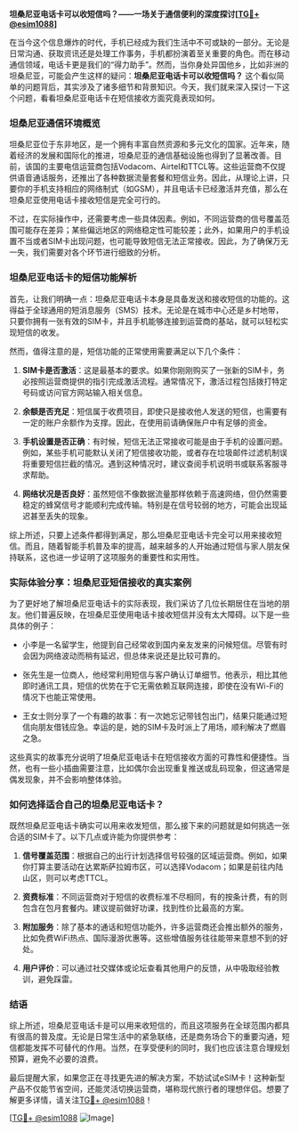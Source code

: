 **坦桑尼亚电话卡可以收短信吗？——一场关于通信便利的深度探讨[[TG💪+ @esim1088](https://t.me/s/esim1088)]**

在当今这个信息爆炸的时代，手机已经成为我们生活中不可或缺的一部分。无论是日常沟通、获取资讯还是处理工作事务，手机都扮演着至关重要的角色。而在移动通信领域，电话卡更是我们的“得力助手”。然而，当你身处异国他乡，比如非洲的坦桑尼亚，可能会产生这样的疑问：**坦桑尼亚电话卡可以收短信吗？** 这个看似简单的问题背后，其实涉及了诸多细节和背景知识。今天，我们就来深入探讨一下这个问题，看看坦桑尼亚电话卡在短信接收方面究竟表现如何。

### 坦桑尼亚通信环境概览

坦桑尼亚位于东非地区，是一个拥有丰富自然资源和多元文化的国家。近年来，随着经济的发展和国际化的推进，坦桑尼亚的通信基础设施也得到了显著改善。目前，该国的主要电信运营商包括Vodacom、Airtel和TTCL等。这些运营商不仅提供语音通话服务，还推出了各种数据流量套餐和短信业务。因此，从理论上讲，只要你的手机支持相应的网络制式（如GSM），并且电话卡已经激活并充值，那么在坦桑尼亚使用电话卡接收短信是完全可行的。

不过，在实际操作中，还需要考虑一些具体因素。例如，不同运营商的信号覆盖范围可能存在差异；某些偏远地区的网络稳定性可能较差；此外，如果用户的手机设置不当或者SIM卡出现问题，也可能导致短信无法正常接收。因此，为了确保万无一失，我们需要对各个环节进行细致的分析。

### 坦桑尼亚电话卡的短信功能解析

首先，让我们明确一点：坦桑尼亚电话卡本身是具备发送和接收短信的功能的。这得益于全球通用的短消息服务（SMS）技术。无论是在城市中心还是乡村地带，只要你拥有一张有效的SIM卡，并且手机能够连接到运营商的基站，就可以轻松实现短信的收发。

然而，值得注意的是，短信功能的正常使用需要满足以下几个条件：

1. **SIM卡是否激活**：这是最基本的要求。如果你刚刚购买了一张新的SIM卡，务必按照运营商提供的指引完成激活流程。通常情况下，激活过程包括拨打特定号码或访问官方网站输入相关信息。

2. **余额是否充足**：短信属于收费项目，即使只是接收他人发送的短信，也需要有一定的账户余额作为支撑。因此，在使用前请确保账户中有足够的资金。

3. **手机设置是否正确**：有时候，短信无法正常接收可能是由于手机的设置问题。例如，某些手机可能默认关闭了短信接收功能，或者存在垃圾邮件过滤机制误将重要短信拦截的情况。遇到这种情况时，建议查阅手机说明书或联系客服寻求帮助。

4. **网络状况是否良好**：虽然短信不像数据流量那样依赖于高速网络，但仍然需要稳定的蜂窝信号才能顺利完成传输。特别是在信号较弱的地方，可能会出现延迟甚至丢失的现象。

综上所述，只要上述条件都得到满足，那么坦桑尼亚电话卡完全可以用来接收短信。而且，随着智能手机普及率的提高，越来越多的人开始通过短信与家人朋友保持联系，这也进一步证明了这项服务的重要性和实用性。

### 实际体验分享：坦桑尼亚短信接收的真实案例

为了更好地了解坦桑尼亚电话卡的实际表现，我们采访了几位长期居住在当地的朋友。他们普遍反映，在坦桑尼亚使用电话卡接收短信并没有太大障碍。以下是一些具体的例子：

- 小李是一名留学生，他提到自己经常收到国内亲友发来的问候短信。尽管有时会因为网络波动而稍有延迟，但总体来说还是比较可靠的。
  
- 张先生是一位商人，他经常利用短信与客户确认订单细节。他表示，相比其他即时通讯工具，短信的优势在于它无需依赖互联网连接，即使在没有Wi-Fi的情况下也能正常使用。

- 王女士则分享了一个有趣的故事：有一次她忘记带钱包出门，结果只能通过短信向朋友借钱应急。幸运的是，她的SIM卡及时派上了用场，顺利解决了燃眉之急。

这些真实的故事充分说明了坦桑尼亚电话卡在短信接收方面的可靠性和便捷性。当然，也有一些小插曲需要注意，比如偶尔会出现重复推送或乱码现象，但这通常是偶发现象，并不会影响整体体验。

### 如何选择适合自己的坦桑尼亚电话卡？

既然坦桑尼亚电话卡确实可以用来收发短信，那么接下来的问题就是如何挑选一张合适的SIM卡了。以下几点或许能为你提供参考：

1. **信号覆盖范围**：根据自己的出行计划选择信号较强的区域运营商。例如，如果你打算主要活动在达累斯萨拉姆市区，可以选择Vodacom；如果是前往内陆山区，则可以考虑TTCL。

2. **资费标准**：不同运营商对于短信的收费标准不尽相同，有的按条计费，有的则包含在包月套餐内。建议提前做好功课，找到性价比最高的方案。

3. **附加服务**：除了基本的通话和短信功能外，许多运营商还会推出额外的服务，比如免费WiFi热点、国际漫游优惠等。这些增值服务往往能带来意想不到的好处。

4. **用户评价**：可以通过社交媒体或论坛查看其他用户的反馈，从中吸取经验教训，避免踩雷。

### 结语

综上所述，坦桑尼亚电话卡是可以用来收短信的，而且这项服务在全球范围内都具有很高的普及度。无论是日常生活中的紧急联络，还是商务场合下的重要沟通，短信都能发挥不可替代的作用。当然，在享受便利的同时，我们也应该注意合理规划预算，避免不必要的浪费。

最后提醒大家，如果您正在寻找更先进的解决方案，不妨试试eSIM卡！这种新型产品不仅能节省空间，还能灵活切换运营商，堪称现代旅行者的理想伴侣。想要了解更多详情，请关注[TG💪+ @esim1088](https://t.me/s/esim1088)！

[[TG💪+ @esim1088](https://t.me/s/esim1088) ![Image](https://i.postimg.cc/4NQfJmqS/Snipaste-2025-05-13-00-14-12.png)]